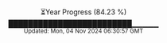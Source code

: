<p align="center">
⏳Year Progress (84.23 %) <br>
█████████████████████████▁▁▁▁▁ <br>
<sub>Updated: Mon, 04 Nov 2024 06:30:57 GMT</sub>
</p>

